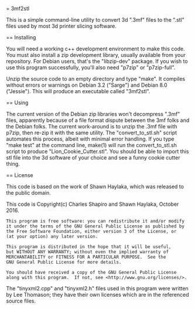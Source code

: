 = 3mf2stl

This is a simple command-line utility to convert 3d ".3mf" files to the ".stl" files used by most 3d printer slicing
software.

== Installing

You will need a working c++ development environment to make this code. You must also install 
a zip development library, usually available from your repository. For Debian users, that's the "libzip-dev" package.
If you wish to use this program successfully, you'll also need "p7zip" or "p7zip-full".

Unzip the source code to an empty directory and type "make".  It compiles without errors or warnings on Debian 3.2 ("Sarge") and Debian 8.0 ("Jessie").   This will produce an executable called "3mf2stl".

== Using

The current version of the Debian zip libraries won't decompress ".3mf" files, apparently because of a file format 
dispute between the 3mf folks and the Debian folks.  The current work-around is to unzip the .3mf file with p7zip, then
re-zip it with the same utility.  The "convert_to_stl.sh" script automates this process, albeit with minimal error
handling.  If you type "make test" at the command line, make(1) will run the convert_to_stl.sh script to produce 
"Lion_Cookie_Cutter.stl".  You should be able to import this stl file into the 3d software of your choice and 
see a funny cookie cutter thing.

== License

This code is based on the work of Shawn Haylaka, which was released to the public domain. 

This code is Copyright(c) Charles Shapiro and Shawn Haylaka, October 2016.

    This program is free software: you can redistribute it and/or modify
    it under the terms of the GNU General Public License as published by
    the Free Software Foundation, either version 3 of the License, or
    (at your option) any later version.

    This program is distributed in the hope that it will be useful,
    but WITHOUT ANY WARRANTY; without even the implied warranty of
    MERCHANTABILITY or FITNESS FOR A PARTICULAR PURPOSE.  See the
    GNU General Public License for more details.

    You should have received a copy of the GNU General Public License
    along with this program.  If not, see <http://www.gnu.org/licenses/>.

The "tinyxml2.cpp" and "tinyxml2.h" files used in this program were written by Lee Thomason; they have their
own licenses which are in the referenced source files. 
